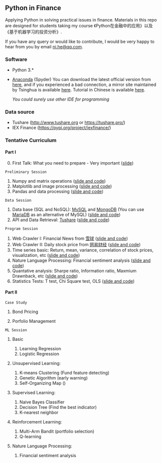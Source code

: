 ## Python in Finance

Applying Python in solving practical issues in finance.  Materials in this repo are designed for students taking my course 《Python在金融中的应用》以及《基于机器学习的投资分析》. 

If you have any query or would like to contribute, I would be very happy to hear from you by email ni.he@qq.com. 

### Software 

+ Python 3.* 

+ [Anaconda](https://www.anaconda.com/) (Spyder)    You can download the latest official version from [here](https://www.anaconda.com/), and if you experienced a bad connection, a mirror site maintained by Tsinghua is available [here](https://mirrors.tuna.tsinghua.edu.cn/anaconda/archive/).  Tutorial in Chinese is available [here](https://www.jianshu.com/p/62f155eb6ac5). 

  *You could surely use other IDE for programming*

### Data source
+ Tushare  (http://www.tushare.org or https://tushare.pro/)
+ IEX Finance  (https://pypi.org/project/iexfinance/)

### Tentative Curriculum


#### Part I

0. First Talk: What you need to prepare - Very important ([slide](First_Talk.md))

`Preliminary Session` 

1. Numpy and matrix operations ([slide and code](/BasicSession/numpy_learn.ipynb))
2. Matplotlib and image processing ([slide and code](/BasicSession/matplotlib_learn.ipynb))
3. Pandas and data processing ([slide and code](/BasicSession/pandas_learn.ipynb))

`Data Session`

1. Data base (SQL and NoSQL):  [MySQL](https://www.mysql.com/) and [MongoDB](https://www.mongodb.com/)  (You can use [MariaDB](https://mariadb.org/) as an alternative of MySQL)  ([slide and code](/DataSession/database_learn.ipynb))
2. API and Data Retrieval:  [Tushare](http://www.tushare.org ) ([slide and code](/DataSession/API_and_Data_Retrieval.ipynb))

`Program Session`

1. Web Crawler I:  Financial News from [雪球](https://xueqiu.com/)   ([slide and code](/ProgramSession/spider01_learn.ipynb))
2. Web Crawler II:  Daily stock price from [网易财经](https://money.163.com/)  ([slide and code](/ProgramSession/spider02_learn.ipynb))
3. Time series basic: Return, mean, variance, correlation of stock prices, visualization, etc ([slide and code](/ProgramSession/time_series_learn.ipynb))
4. Nature Language Processing:  Financial sentiment analysis ([slide and code](/ProgramSession/nlp_learn.ipynb))
5. Quantative analysis: Sharpe ratio, Information ratio, Maxmium Drawnback, etc ([slide and code](/ProgramSession/quant_learn.ipynb))
6. Statistics Tests: T test, Chi Square test, OLS ([slide and code](/ProgramSession/statistics_learn.ipynb))


#### Part II

`Case Study`

1. Bond Pricing

2. Porfolio Management


`ML Session`

1. Basic
   1. Learning Regression
   2. Logistic Regression
    

2. Unsupervised Learning:
   1. K-means Clustering (Fund feature detecting)
   2. Genetic Algorithm  (early warning)
   3. Self-Organizing Map ()
   
 
3. Supervised Learning:
   1. Naive Bayes Classifier
   2. Decision Tree (Find the best indicator)
   3. K-nearest neighbor


4. Reinforcement Learning:
   1. Multi-Arm Bandit (portfolio selection)
   2. Q-learning
   
   
5. Nature Language Processing:
   1. Financial sentiment analysis
